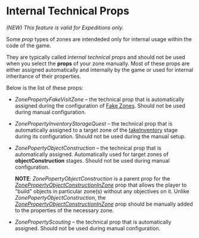 # Internal Technical Props

*(NEW) This feature is valid for Expeditions only.*

Some *prop* types of zones are intendeded only for internal usage within the code of the game.

They are typically called *internal technical props* and should not be used when you select the **props** of your zone manually. Most of these props are either assigned automatically and internally by the game or used for internal inheritance of their properties.

Below is the list of these props:

-   *ZonePropertyFakeVisitZone* – the technical prop that is automatically assigned during the configuration of [Fake Zones](./../../objectives/objectives_in_expeditions/fake_zones.md). Should not be used during manual configuration.

-   *ZonePropertyInventoryStorageQuest* – the technical prop that is automatically assigned to a target zone of the [takeInventory](./../../objectives/objectives_in_expeditions/stages/takeinventory.md) stage during its configuration. Should not be used during the manual setup.

-   *ZonePopertyObjectConstruction* – the technical prop that is automatically assigned. Automatically used for target zones of **objectConstruction** stages. Should not be used during manual configuration. 

    **NOTE**: *ZonePopertyObjectConstruction* is a parent prop for the [*ZonePropertyObjectConstructionInZone*](./object_construction_in_zone_zones.md) prop that allows the player to "build" objects in particular zone(s) without any objectives on it. Unlike *ZonePopertyObjectConstruction*, the [*ZonePropertyObjectConstructionInZone*](./object_construction_in_zone_zones.md) prop should be manually added to the properties of the necessary zone.

-   *ZonePropertyScouting* – the technical prop that is automatically assigned. Should not be used during manual configuration.

